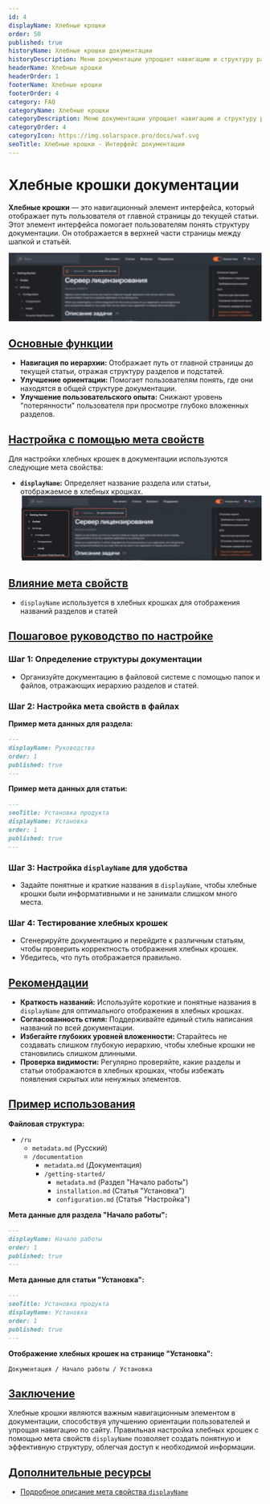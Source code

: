 ```yaml
---
id: 4
displayName: Хлебные крошки
order: 50
published: true
historyName: Хлебные крошки документации
historyDescription: Меню документации упрощает навигацию и структуру разделов с помощью мета свойств `displayName`, `order`, `published`.
headerName: Хлебные крошки
headerOrder: 1
footerName: Хлебные крошки
footerOrder: 4
category: FAQ
categoryName: Хлебные крошки
categoryDescription: Меню документации упрощает навигацию и структуру разделов с помощью мета свойств `displayName`, `order`, `published`.
categoryOrder: 4
categoryIcon: https://img.solarspace.pro/docs/waf.svg
seoTitle: Хлебные крошки - Интерфейс документации
---
```


# Хлебные крошки документации

**Хлебные крошки** — это навигационный элемент интерфейса, который отображает путь пользователя от главной страницы до
текущей статьи. Этот элемент интерфейса помогает пользователям понять структуру документации. Он отображается в верхней
части страницы между шапкой и статьёй.

![Хлебные крошки](https://raw.githubusercontent.com/SolarSpaceTech/product-documentation-help/refs/heads/main/ru/images/breadcrumbs.png)


## [Основные функции](basic-functions)

- **Навигация по иерархии:** Отображает путь от главной страницы до текущей статьи, отражая структуру разделов и подстатей.
- **Улучшение ориентации:** Помогает пользователям понять, где они находятся в общей структуре документации.
- **Улучшение пользовательского опыта:** Снижают уровень "потерянности" пользователя при просмотре глубоко вложенных разделов.


## [Настройка с помощью мета свойств](customization-using-meta-properties)

Для настройки хлебных крошек в документации используются следующие мета свойства:

- **`displayName`:** Определяет название раздела или статьи, отображаемое в хлебных крошках.
  ![Влияние cвойства displayName](https://raw.githubusercontent.com/SolarSpaceTech/product-documentation-help/refs/heads/main/ru/images/display-name.png)


## [Влияние мета свойств](impact-of-meta-properties)

- `displayName` используется в хлебных крошках для отображения названий разделов и статей


## [Пошаговое руководство по настройке](step-by-step-setup-guide)

### Шаг 1: Определение структуры документации

- Организуйте документацию в файловой системе с помощью папок и файлов, отражающих иерархию разделов и статей.

### Шаг 2: Настройка мета свойств в файлах

**Пример мета данных для раздела:**

```md
---
displayName: Руководства
order: 1
published: true
---
```

**Пример мета данных для статьи:**

```md
---
seoTitle: Установка продукта
displayName: Установка
order: 1
published: true
---
```

### Шаг 3: Настройка `displayName` для удобства

- Задайте понятные и краткие названия в `displayName`, чтобы хлебные крошки были информативными и не занимали слишком много места.

### Шаг 4: Тестирование хлебных крошек

- Сгенерируйте документацию и перейдите к различным статьям, чтобы проверить корректность отображения хлебных крошек.
- Убедитесь, что путь отображается правильно.


## [Рекомендации](recommendations)

- **Краткость названий:** Используйте короткие и понятные названия в `displayName` для оптимального отображения в хлебных крошках.
- **Согласованность стиля:** Поддерживайте единый стиль написания названий по всей документации.
- **Избегайте глубоких уровней вложенности:** Старайтесь не создавать слишком глубокую иерархию, чтобы хлебные крошки не становились слишком длинными.
- **Проверка видимости:** Регулярно проверяйте, какие разделы и статьи отображаются в хлебных крошках, чтобы избежать появления скрытых или ненужных элементов.


## [Пример использования](examples)

**Файловая структура:**

- `/ru`
  - `metadata.md` (Русский)
  - `/documentation`
    - `metadata.md` (Документация)
    - `/getting-started/`
      - `metadata.md` (Раздел "Начало работы")
      - `installation.md` (Статья "Установка")
      - `configuration.md` (Статья "Настройка")

**Мета данные для раздела "Начало работы":**

```md
---
displayName: Начало работы
order: 1
published: true
---
```

**Мета данные для статьи "Установка":**

```md
---
seoTitle: Установка продукта
displayName: Установка
order: 1
published: true
---
```

**Отображение хлебных крошек на странице "Установка":**

```
Документация / Начало работы / Установка
```


## [Заключение](conclusion)

Хлебные крошки являются важным навигационным элементом в документации, способствуя улучшению ориентации пользователей и упрощая навигацию по сайту. Правильная
настройка хлебных крошек с помощью мета свойств `displayName` позволяет создать понятную и эффективную структуру, облегчая доступ к необходимой информации.


## [Дополнительные ресурсы](additional-resources)

- [Подробное описание мета свойства `displayName`]([37])
